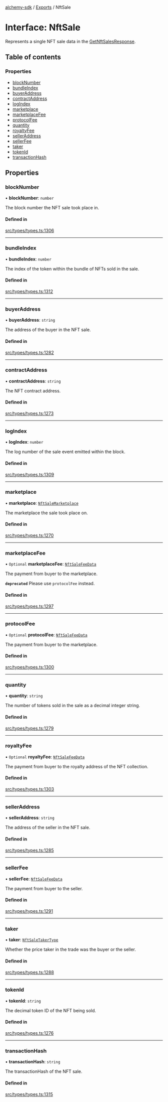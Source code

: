 [alchemy-sdk](../README.md) / [Exports](../modules.md) / NftSale

# Interface: NftSale

Represents a single NFT sale data in the [GetNftSalesResponse](GetNftSalesResponse.md).

## Table of contents

### Properties

- [blockNumber](NftSale.md#blocknumber)
- [bundleIndex](NftSale.md#bundleindex)
- [buyerAddress](NftSale.md#buyeraddress)
- [contractAddress](NftSale.md#contractaddress)
- [logIndex](NftSale.md#logindex)
- [marketplace](NftSale.md#marketplace)
- [marketplaceFee](NftSale.md#marketplacefee)
- [protocolFee](NftSale.md#protocolfee)
- [quantity](NftSale.md#quantity)
- [royaltyFee](NftSale.md#royaltyfee)
- [sellerAddress](NftSale.md#selleraddress)
- [sellerFee](NftSale.md#sellerfee)
- [taker](NftSale.md#taker)
- [tokenId](NftSale.md#tokenid)
- [transactionHash](NftSale.md#transactionhash)

## Properties

### blockNumber

• **blockNumber**: `number`

The block number the NFT sale took place in.

#### Defined in

[src/types/types.ts:1306](https://github.com/alchemyplatform/alchemy-sdk-js/blob/5992f68/src/types/types.ts#L1306)

___

### bundleIndex

• **bundleIndex**: `number`

The index of the token within the bundle of NFTs sold in the sale.

#### Defined in

[src/types/types.ts:1312](https://github.com/alchemyplatform/alchemy-sdk-js/blob/5992f68/src/types/types.ts#L1312)

___

### buyerAddress

• **buyerAddress**: `string`

The address of the buyer in the NFT sale.

#### Defined in

[src/types/types.ts:1282](https://github.com/alchemyplatform/alchemy-sdk-js/blob/5992f68/src/types/types.ts#L1282)

___

### contractAddress

• **contractAddress**: `string`

The NFT contract address.

#### Defined in

[src/types/types.ts:1273](https://github.com/alchemyplatform/alchemy-sdk-js/blob/5992f68/src/types/types.ts#L1273)

___

### logIndex

• **logIndex**: `number`

The log number of the sale event emitted within the block.

#### Defined in

[src/types/types.ts:1309](https://github.com/alchemyplatform/alchemy-sdk-js/blob/5992f68/src/types/types.ts#L1309)

___

### marketplace

• **marketplace**: [`NftSaleMarketplace`](../enums/NftSaleMarketplace.md)

The marketplace the sale took place on.

#### Defined in

[src/types/types.ts:1270](https://github.com/alchemyplatform/alchemy-sdk-js/blob/5992f68/src/types/types.ts#L1270)

___

### marketplaceFee

• `Optional` **marketplaceFee**: [`NftSaleFeeData`](NftSaleFeeData.md)

The payment from buyer to the marketplace.

**`deprecated`** Please use `protocolFee` instead.

#### Defined in

[src/types/types.ts:1297](https://github.com/alchemyplatform/alchemy-sdk-js/blob/5992f68/src/types/types.ts#L1297)

___

### protocolFee

• `Optional` **protocolFee**: [`NftSaleFeeData`](NftSaleFeeData.md)

The payment from buyer to the marketplace.

#### Defined in

[src/types/types.ts:1300](https://github.com/alchemyplatform/alchemy-sdk-js/blob/5992f68/src/types/types.ts#L1300)

___

### quantity

• **quantity**: `string`

The number of tokens sold in the sale as a decimal integer string.

#### Defined in

[src/types/types.ts:1279](https://github.com/alchemyplatform/alchemy-sdk-js/blob/5992f68/src/types/types.ts#L1279)

___

### royaltyFee

• `Optional` **royaltyFee**: [`NftSaleFeeData`](NftSaleFeeData.md)

The payment from buyer to the royalty address of the NFT collection.

#### Defined in

[src/types/types.ts:1303](https://github.com/alchemyplatform/alchemy-sdk-js/blob/5992f68/src/types/types.ts#L1303)

___

### sellerAddress

• **sellerAddress**: `string`

The address of the seller in the NFT sale.

#### Defined in

[src/types/types.ts:1285](https://github.com/alchemyplatform/alchemy-sdk-js/blob/5992f68/src/types/types.ts#L1285)

___

### sellerFee

• **sellerFee**: [`NftSaleFeeData`](NftSaleFeeData.md)

The payment from buyer to the seller.

#### Defined in

[src/types/types.ts:1291](https://github.com/alchemyplatform/alchemy-sdk-js/blob/5992f68/src/types/types.ts#L1291)

___

### taker

• **taker**: [`NftSaleTakerType`](../enums/NftSaleTakerType.md)

Whether the price taker in the trade was the buyer or the seller.

#### Defined in

[src/types/types.ts:1288](https://github.com/alchemyplatform/alchemy-sdk-js/blob/5992f68/src/types/types.ts#L1288)

___

### tokenId

• **tokenId**: `string`

The decimal token ID of the NFT being sold.

#### Defined in

[src/types/types.ts:1276](https://github.com/alchemyplatform/alchemy-sdk-js/blob/5992f68/src/types/types.ts#L1276)

___

### transactionHash

• **transactionHash**: `string`

The transactionHash of the NFT sale.

#### Defined in

[src/types/types.ts:1315](https://github.com/alchemyplatform/alchemy-sdk-js/blob/5992f68/src/types/types.ts#L1315)
